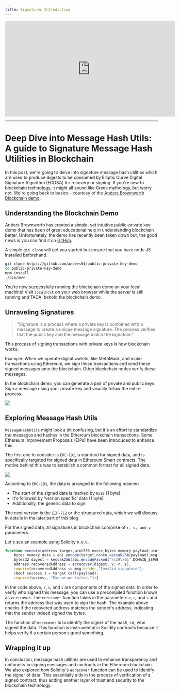 ```yaml
---
title: Signatures Introduction
---
```


<iframe width="560" height="315" src="https://www.youtube.com/embed/9LMBU3RSjBo?si=natYCBgnolNuvdhh" title="YouTube video player" frameborder="0" allow="accelerometer; autoplay; clipboard-write; encrypted-media; gyroscope; picture-in-picture; web-share" allowfullscreen></iframe>

---

# Deep Dive into Message Hash Utils: A guide to Signature Message Hash Utilities in Blockchain

In this post, we're going to delve into signature message hash utilities which are used to produce digests to be consumed by Elliptic Curve Digital Signature Algorithm (ECDSA) for recovery or signing. If you're new to blockchain technology, it might all sound like Greek mythology, but worry not. We're going back to basics - courtesy of the [Anders Brownworth Blockchain demo](https://andersbrownworth.com/blockchain).

## Understanding the Blockchain Demo

Anders Brownworth has created a simple, yet intuitive public-private key demo that has been of great educational help in understanding blockchain better. Unfortunately, the demo has recently been taken down but, the good news is you can find it on [GitHub](https://github.com/anders94/public-private-key-demo).

A simple `git clone` will get you started but ensure that you have node JS installed beforehand.

```bash
git clone https://github.com/anders94/public-private-key-demo
cd public-private-key-demo
npm install
./bin/www
```

You're now successfully running the blockchain demo on your local machine! Visit `localhost` on your web browser while the server is still running and TADA, behold the blockchain demo.

## Unraveling Signatures

> "Signature is a process where a private key is combined with a message to create a unique message signature. The process verifies that the public key and the message match the signature."

This process of signing transactions with private keys is how blockchain works.

Example: When we operate digital wallets, like MetaMask, and make transactions using Ethereum, we sign these transactions and send these signed messages onto the blockchain. Other blockchain nodes verify these messages.

In the blockchain demo, you can generate a pair of private and public keys. Sign a message using your private key and visually follow the entire process.

![](https://cdn.videotap.com/I31ISMCAE8CABrMXYyaq-89.18.png)

## Exploring Message Hash Utils

`MessageHashUtils` might look a bit confusing, but it's an effort to standardize the messages and hashes in the Ethereum blockchain transactions. Some Ethereum Improvement Proposals (EIPs) have been introduced to enhance this.

The first one to consider is `ERC-191`, a standard for signed data, and is specifically targeted for signed data in Ethereum Smart contracts. The motive behind this was to establish a common format for all signed data.

![](https://cdn.videotap.com/7kCHT85kigZxan9r7aki-109.png)

According to `ERC-191`, the data is arranged in the following manner:

- The start of the signed data is marked by `0x19` (1 byte)
- It's followed by ‘version specific’ data (1 byte)
- Additionally, the generic data to sign

The next version is the `EIP-712` or the structured data, which we will discuss in details in the later part of this blog.

For the signed data, all signatures in blockchain comprise of `r, s, and v` parameters.

Let's see an example using Solidity `0.8.0`.

```js
function execute(address target,uint256 nonce,bytes memory payload,uint8 v,bytes32 r,bytes32 s) public {
    bytes memory data = abi.encode(target,nonce,keccak256(payload),msg.sender);
    bytes32 digest = keccak256(abi.encodePacked("\x19\x01",DOMAIN_SEPARATOR,keccak256(data)));
    address recoveredAddress = ecrecover(digest, v, r, s);
    require(recoveredAddress == msg.sender,"Invalid signature");
    (bool success,) = target.call(payload);
    require(success, "Execution failed.");}
```

In the code above, `r`, `s`, and `v` are components of the signed data. In order to verify who signed this message, you can use a precompiled function known as `ecrecover`. The `ecrecover` function takes in the parameters `v`, `r`, and `s` and returns the address that was used to sign the hash. The example above checks if the recovered address matches the sender's address, indicating that the sender indeed signed the bytes.

The function of `ecrecover` is to identify the signer of the hash, i.e, who signed the data. This function is instrumental in Solidity contracts because it helps verify if a certain person signed something.

## Wrapping it up

In conclusion, message hash utilities are used to enhance transparency and uniformity in signing messages and contracts in the Ethereum blockchain. We also explored how Solidity's `ecrecover` function can be used to identify the signer of data. This essentially aids in the process of verification of a signed contract, thus adding another layer of trust and security to the blockchain technology.
